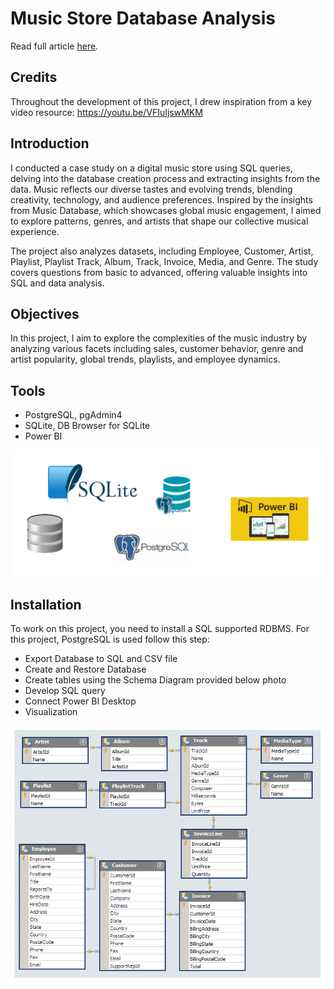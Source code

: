 
# Music Store Database Analysis

Read full article [here](https://kanangnut.github.io/Music-Store-Database-Analysis/).

## Credits
Throughout the development of this project, I drew inspiration from a key video resource: https://youtu.be/VFIuIjswMKM

## Introduction
I conducted a case study on a digital music store using SQL queries, delving into the database creation process and extracting insights from the data. Music reflects our diverse tastes and evolving trends, blending creativity, technology, and audience preferences. Inspired by the insights from Music Database, which showcases global music engagement, I aimed to explore patterns, genres, and artists that shape our collective musical experience.

The project also analyzes datasets, including Employee, Customer, Artist, Playlist, Playlist Track, Album, Track, Invoice, Media, and Genre. The study covers questions from basic to advanced, offering valuable insights into SQL and data analysis.

## Objectives
In this project, I aim to explore the complexities of the music industry by analyzing various facets including sales, customer behavior, genre and artist popularity, global trends, playlists, and employee dynamics.

## Tools 
- PostgreSQL, pgAdmin4
- SQLite, DB Browser for SQLite
- Power BI

![alt text](https://github.com/Kanangnut/Music-Store-Database-Analysis/blob/main/image/tools.png?raw=true)

## Installation
To work on this project, you need to install a SQL supported RDBMS. For this project, PostgreSQL is used follow this step:
- Export Database to SQL and CSV file
- Create and Restore Database
- Create tables using the Schema Diagram provided below photo
- Develop SQL query
- Connect Power BI Desktop
- Visualization

![alt text](https://github.com/Kanangnut/Music-Store-Database-Analysis/blob/main/image/MusicDatabaseSchema.png?raw=true)

















